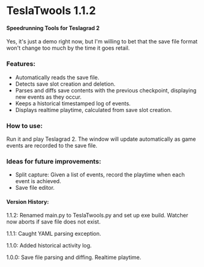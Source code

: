 # TeslaTwools 1.1.2

#### Speedrunning Tools for Teslagrad 2
Yes, it's just a demo right now, but I'm willing to bet that the save file format won't change too much by the time it goes retail. 

### Features:
* Automatically reads the save file.
* Detects save slot creation and deletion.
* Parses and diffs save contents with the previous checkpoint, displaying new events as they occur.
* Keeps a historical timestamped log of events. 
* Displays realtime playtime, calculated from save slot creation.

### How to use:
Run it and play Teslagrad 2. The window will update automatically as game events are recorded to the save file.

### Ideas for future improvements:
* Split capture: Given a list of events, record the playtime when each event is achieved.
* Save file editor.

#### Version History:
1.1.2: Renamed main.py to TeslaTwools.py and set up exe build. Watcher now aborts if save file does not exist.

1.1.1: Caught YAML parsing exception.

1.1.0: Added historical activity log.

1.0.0: Save file parsing and diffing. Realtime playtime.